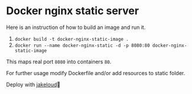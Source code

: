 # Docker nginx static server

Here is an instruction of how to build an image and run it.

1. `docker build -t docker-nginx-static-image .`
2. `docker run --name docker-nginx-static -d -p 8080:80 docker-nginx-static-image`

This maps real port `8080` into containers `80`.


For further usage modify Dockerfile and/or add resources to static folder.

Deploy with [jakeloud](https://github.com/jakeloud/jakeloud)🚀
